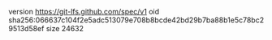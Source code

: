 version https://git-lfs.github.com/spec/v1
oid sha256:066637c104f2e5adc513079e708b8bcde42bd29b7ba88b1e5c78bc29513d58ef
size 24632
